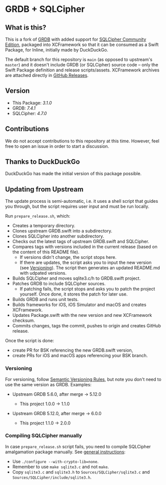 # GRDB + SQLCipher

## What is this?

This is a fork of [GRDB](https://github.com/groue/GRDB.swift) with added support for [SQLCipher Community Edition](https://www.zetetic.net/sqlcipher/open-source/), packaged into XCFramework so that it can be consumed as a Swift Package, for Inline, initially made by DuckDuckGo.

The default branch for this repository is `main` (as opposed to upstream's `master`) and it doesn't include GRDB (or SQLCipher) source code – only the Swift Package definition and release scripts/assets. XCFramework archives are attached directly in [GitHub Releases](https://github.com/inline-chat/GRDB.swift/releases).

## Version

* This Package: *3.1.0*
* GRDB: *7.4.1*
* SQLCipher: *4.7.0*

## Contributions

We do not accept contributions to this repository at this time. However, feel free to open an issue in order to start a discussion.

## Thanks to DuckDuckGo

DuckDuckGo has made the initial version of this package possible.

## Updating from Upstream

The update process is semi-automatic, i.e. it uses a shell script that guides you through, but the script requires user input and must be run locally.

Run `prepare_release.sh`, which:

- Creates a temporary directory.
- Clones upstream GRDB.swift into a subdirectory.
- Clones SQLCipher into another subdirectory.
- Checks out the latest tags of upstream GRDB.swift and SQLCipher.
- Compares tags with versions included in the current release (based on the content of this README file).
  - If versions didn't change, the script stops here.
  - If there are updates, the script asks you to input the new version (see [Versioning](#versioning)). The script then generates an updated README.md with udpated versions.
- Builds SQLCipher and moves sqlite3.c/h to GRDB.swift project.
- Patches GRDB to include SQLCipher sources.
  - If patching fails, the script stops and asks you to patch the project yourself. Once done, it stores the patch for later use.
- Builds GRDB and runs unit tests.
- Builds frameworks for iOS, iOS Simulator and macOS and creates XCFramework.
- Updates Package.swift with the new version and new XCFramework checksum.
- Commits changes, tags the commit, pushes to origin and creates GitHub release.

Once the script is done:

- create PR for BSK referencing the new GRDB.swift version,
- create PRs for iOS and macOS apps referencing your BSK branch.

### Versioning

For versioning, follow [Semantic Versioning Rules](https://semver.org), but note you don't need
to use the same version as GRDB. Examples:

- Upstream GRDB 5.6.0, after merge -> 5.12.0

  - This project 1.0.0 -> 1.1.0

- Upstream GRDB 5.12.0, after merge -> 6.0.0
  - This project 1.1.0 -> 2.0.0

### Compiling SQLCipher manually

In case `prepare_release.sh` script fails, you need to compile SQLCipher amalgamation package
manually. See [general instructions](https://github.com/sqlcipher/sqlcipher#compiling-for-unix-like-systems):

- Use `./configure --with-crypto-lib=none`.
- Remember to use `make sqlite3.c` and not `make`.
- Copy `sqlite3.c` and `sqlite3.h` to `Sources/SQLCipher/sqlite3.c` and `Sources/SQLCipher/include/sqlite3.h`.

